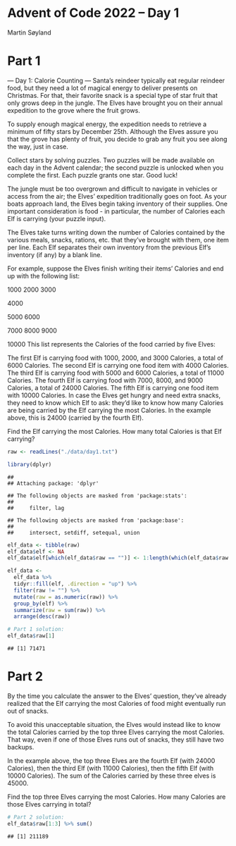 Advent of Code 2022 – Day 1
================
Martin Søyland

# Part 1

— Day 1: Calorie Counting — Santa’s reindeer typically eat regular
reindeer food, but they need a lot of magical energy to deliver presents
on Christmas. For that, their favorite snack is a special type of star
fruit that only grows deep in the jungle. The Elves have brought you on
their annual expedition to the grove where the fruit grows.

To supply enough magical energy, the expedition needs to retrieve a
minimum of fifty stars by December 25th. Although the Elves assure you
that the grove has plenty of fruit, you decide to grab any fruit you see
along the way, just in case.

Collect stars by solving puzzles. Two puzzles will be made available on
each day in the Advent calendar; the second puzzle is unlocked when you
complete the first. Each puzzle grants one star. Good luck!

The jungle must be too overgrown and difficult to navigate in vehicles
or access from the air; the Elves’ expedition traditionally goes on
foot. As your boats approach land, the Elves begin taking inventory of
their supplies. One important consideration is food - in particular, the
number of Calories each Elf is carrying (your puzzle input).

The Elves take turns writing down the number of Calories contained by
the various meals, snacks, rations, etc. that they’ve brought with them,
one item per line. Each Elf separates their own inventory from the
previous Elf’s inventory (if any) by a blank line.

For example, suppose the Elves finish writing their items’ Calories and
end up with the following list:

1000 2000 3000

4000

5000 6000

7000 8000 9000

10000 This list represents the Calories of the food carried by five
Elves:

The first Elf is carrying food with 1000, 2000, and 3000 Calories, a
total of 6000 Calories. The second Elf is carrying one food item with
4000 Calories. The third Elf is carrying food with 5000 and 6000
Calories, a total of 11000 Calories. The fourth Elf is carrying food
with 7000, 8000, and 9000 Calories, a total of 24000 Calories. The fifth
Elf is carrying one food item with 10000 Calories. In case the Elves get
hungry and need extra snacks, they need to know which Elf to ask: they’d
like to know how many Calories are being carried by the Elf carrying the
most Calories. In the example above, this is 24000 (carried by the
fourth Elf).

Find the Elf carrying the most Calories. How many total Calories is that
Elf carrying?

``` r
raw <- readLines("./data/day1.txt")

library(dplyr)
```

    ## 
    ## Attaching package: 'dplyr'

    ## The following objects are masked from 'package:stats':
    ## 
    ##     filter, lag

    ## The following objects are masked from 'package:base':
    ## 
    ##     intersect, setdiff, setequal, union

``` r
elf_data <- tibble(raw)
elf_data$elf <- NA
elf_data$elf[which(elf_data$raw == "")] <- 1:length(which(elf_data$raw == ""))

elf_data <- 
  elf_data %>% 
  tidyr::fill(elf, .direction = "up") %>% 
  filter(raw != "") %>% 
  mutate(raw = as.numeric(raw)) %>% 
  group_by(elf) %>% 
  summarize(raw = sum(raw)) %>% 
  arrange(desc(raw))

# Part 1 solution:
elf_data$raw[1]
```

    ## [1] 71471

# Part 2

By the time you calculate the answer to the Elves’ question, they’ve
already realized that the Elf carrying the most Calories of food might
eventually run out of snacks.

To avoid this unacceptable situation, the Elves would instead like to
know the total Calories carried by the top three Elves carrying the most
Calories. That way, even if one of those Elves runs out of snacks, they
still have two backups.

In the example above, the top three Elves are the fourth Elf (with 24000
Calories), then the third Elf (with 11000 Calories), then the fifth Elf
(with 10000 Calories). The sum of the Calories carried by these three
elves is 45000.

Find the top three Elves carrying the most Calories. How many Calories
are those Elves carrying in total?

``` r
# Part 2 solution:
elf_data$raw[1:3] %>% sum()
```

    ## [1] 211189
